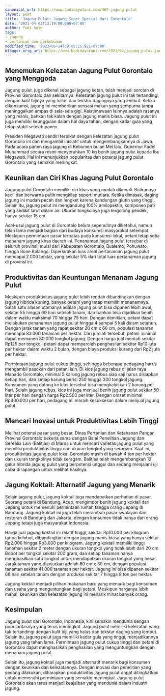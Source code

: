 ```yaml
---
canonical_url: https://www.budidayatani.com/469-jagung-pulut
layout: post
title: 'Jagung Pulut: Jagung Super Special dari Gorontalo'
date: '2021-04-02T13:19:00.000+07:00'
author: Yudi Anto
tags:
- jagung
- pertanian dan perkebunan
modified_time: '2023-06-14T09:05:15.921+07:00'
blogger_orig_url: https://www.budidayatani.com/2021/04/jagung-pulut-jagung-super-special-dari.html
---
```


<h2>Menemukan Kelezatan Jagung Pulut Gorontalo yang Menggoda</h2><p>Jagung pulut, juga dikenal sebagai jagung ketan, telah menjadi sorotan di Provinsi Gorontalo dan sekitarnya. Kelezatan jagung pulut ini tak tertandingi, dengan kulit bijinya yang halus dan tekstur dagingnya yang lembut. Ketika dikonsumsi, jagung ini memberikan sensasi makan yang sempurna tanpa meninggalkan ampas di sela-sela gigi. Keistimewaan lainnya adalah rasanya yang manis, bahkan tak kalah dengan jagung manis biasa. Jagung pulut ini juga memiliki keunggulan dalam hal daya tahan, dengan kadar gula yang tetap stabil setelah panen.</p><p>Presiden Megawati sendiri terpikat dengan kelezatan jagung pulut Gorontalo ini dan mengambil inisiatif untuk mengembangkannya di Jawa. Pada acara panen raya jagung di Kebumen bulan Mei lalu, Gubernur Fadel Muhammad secara resmi menyerahkan 10 kg benih jagung pulut kepada Ibu Megawati. Hal ini menunjukkan popularitas dan potensi jagung pulut Gorontalo yang semakin meningkat.</p><h2>Keunikan dan Ciri Khas Jagung Pulut Gorontalo</h2><p>Jagung pulut Gorontalo memiliki ciri khas yang mudah dikenali. Butirannya kecil dan berwarna putih mengkilap seperti mutiara. Ketika dimasak, daging jagung ini mudah pecah dan lengket karena kandungan glutin yang tinggi. Selain itu, jagung pulut ini mengandung 100% amilopektin, komponen pati yang sedikit larut dalam air. Ukuran tongkolnya juga tergolong pendek, hanya sekitar 15 cm.</p><p>Asal-usul jagung pulut di Gorontalo belum sepenuhnya diketahui, namun telah lama menjadi bagian dari budaya konsumsi masyarakat setempat. Meskipun permintaan pasar terbatas pada konsumsi lokal, petani tetap setia menanam jagung khas daerah ini. Penanaman jagung pulut tersebar di seluruh provinsi, mulai dari Kabupaten Gorontalo, Bualemo, Pohuwato, hingga Bone Bolango. Diperkirakan luas areal pertanaman jagung pulut mencapai 2.000 hektar, yang sekitar 5% dari total luas pertanaman jagung di provinsi ini.</p><h2>Produktivitas dan Keuntungan Menanam Jagung Pulut</h2><p>Meskipun produktivitas jagung pulut lebih rendah dibandingkan dengan jagung hibrida kuning, banyak petani yang tetap memilih menanamnya. Salah satu alasan utamanya adalah jagung pulut bisa dipanen lebih awal, sekitar 55 hingga 60 hari setelah tanam, dan bahkan bisa dijadikan benih dalam waktu maksimal 70 hingga 75 hari. Dengan demikian, petani dapat melakukan penanaman jagung pulut hingga 4 sampai 5 kali dalam setahun. Dengan jarak tanam yang rapat sekitar 20 cm x 60 cm, populasi tanaman mencapai 83.000 tanaman per hektar. Dari jumlah tersebut, petani minimal dapat memanen 80.000 tongkol jagung. Dengan harga jual mentah sekitar Rp125 per tongkol, petani dapat memperoleh penghasilan sekitar Rp10 juta per hektar dalam waktu 2 bulan, dengan biaya produksi kurang dari Rp2 juta per hektar.</p><p>Permintaan jagung pulut cukup tinggi, sehingga beberapa pedagang harus mengambil pasokan dari petani lain. Di kios jagung rebus di jalan raya Manado Gorontalo, minimal 5 karung jagung rebus siap saji harus disiapkan setiap hari, dan setiap karung berisi 250 hingga 300 tongkol jagung. Konsumen yang datang ke kios tersebut bisa menghabiskan 2 karung per hari. Selain jagung rebus, kios ini juga menjual benih jagung pulut sekitar 50 liter per hari dengan harga Rp2.500 per liter. Dengan omzet minimal Rp400.000 per hari, pedagang ini meraih kesuksesan dalam menjual jagung pulut.</p><h2>Mencari Inovasi untuk Produktivitas Lebih Tinggi</h2><p>Melihat potensi pasar yang besar, Dinas Pertanian dan Ketahanan Pangan Provinsi Gorontalo bekerja sama dengan Balai Penelitian Jagung dan Serealia Lain (Balitjas) di Maros untuk mencari varietas jagung pulut yang memiliki produktivitas tinggi dan ukuran tongkol yang seragam. Saat ini, produktivitas jagung pulut lokal Gorontalo masih di bawah 4 ton per hektar dan ukuran tongkolnya tidak seragam. Balitjas telah mengembangkan 12 galur hibrida jagung pulut yang berpotensi unggul dan sedang menjalani uji coba di lapangan untuk melihat hasilnya.</p><h2>Jagung Koktail: Alternatif Jagung yang Menarik</h2><p>Selain jagung pulut, jagung koktail juga mendapatkan perhatian di pasar. Seorang petani di Bandung, Acep, mengimpor benih jagung koktail dari Jepang untuk memenuhi permintaan rumah tangga orang Jepang di Bandung. Jagung koktail ini juga telah merambah pasar swalayan dan restoran di Bandung dan Jakarta, dengan konsumen tidak hanya dari orang Jepang tetapi juga masyarakat Indonesia.</p><p>Harga jual jagung koktail ini relatif tinggi, sekitar Rp10.000 per kilogram tanpa kelobot, dibandingkan dengan jagung manis biasa yang hanya sekitar Rp2.000 hingga Rp3.000 per kilogram. Jagung koktail memiliki tinggi tanaman sekitar 2 meter dengan ukuran tongkol yang tidak lebih dari 20 cm. Bobot per tongkol sekitar 200 gram, dan setiap tanaman hanya menghasilkan satu tongkol untuk mendapatkan ukuran tongkol yang besar. Jarak tanam yang dianjurkan adalah 80 cm x 30 cm, dengan populasi tanaman sekitar 41.000 tanaman per hektar. Jagung ini bisa dipanen sekitar 68 hari setelah tanam dengan produksi sekitar 7 hingga 8 ton per hektar.</p><p>Jagung koktail menjadi pilihan makanan baru yang menarik bagi konsumen dan usaha yang menguntungkan bagi petani. Meskipun harganya lebih mahal, keunikan dan kelezatan jagung ini menarik minat banyak orang.</p><h2>Kesimpulan</h2><p>Jagung pulut dari Gorontalo, Indonesia, kini semakin mendunia dengan popularitasnya yang terus meningkat. Jagung pulut memiliki kelezatan yang tak tertandingi dengan kulit biji yang halus dan tekstur daging yang lembut. Selain itu, jagung pulut juga memiliki kadar gula yang tinggi, menjadikannya jagung yang tahan lama. Permintaan jagung pulut cukup tinggi dan petani di Gorontalo dapat menghasilkan penghasilan yang menguntungkan dengan menanam jagung pulut.</p><p>Selain itu, jagung koktail juga menjadi alternatif menarik bagi konsumen dengan keunikan dan kelezatannya. Dengan inovasi dan penelitian yang sedang dilakukan, diharapkan produktivitas jagung pulut dapat ditingkatkan untuk memenuhi permintaan yang semakin meningkat. Jagung pulut Gorontalo akan terus menjadi keajaiban yang mendunia dalam industri jagung.</p>